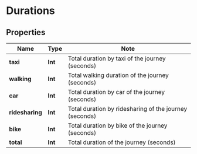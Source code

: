 
# Durations

## Properties

Name | Type | Note
---- | ---- | ----
**taxi** | **Int** | Total duration by taxi of the journey (seconds) 
**walking** | **Int** | Total walking duration of the journey (seconds) 
**car** | **Int** | Total duration by car of the journey (seconds) 
**ridesharing** | **Int** | Total duration by ridesharing of the journey (seconds) 
**bike** | **Int** | Total duration by bike of the journey (seconds) 
**total** | **Int** | Total duration of the journey (seconds) 

